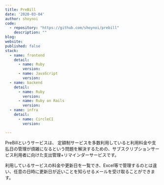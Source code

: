 ```yaml
---
title: PreBill 
date: '2020-03-04'
author: shoynoi
code: 
  - repository: "https://github.com/shoynoi/prebill"
    description: ""
blog:
website:
published: false
stack:
  - name: frontend
    detail:
      - name: Ruby
        version: 
      - name: JavaScript
        version: 
  - name: backend
    detail:
      - name: Ruby
        version: 
      - name: Ruby on Rails
        version: 
  - name: infra
    detail:
      - name: CircleCI
        version:

---
```


PreBillというサービスは、 定額制サービスを多数利用していると利用料金や支払日の管理が煩雑になるという問題を解決するための、サブスクリプションサービス利用者に向けた支出管理+リマインダーサービスです。

利用しているサービスの料金や更新日を一覧でき、Excel等で管理するのとは違い、任意の日時に更新日が近いことを知らせるメールを受け取ることができます。
